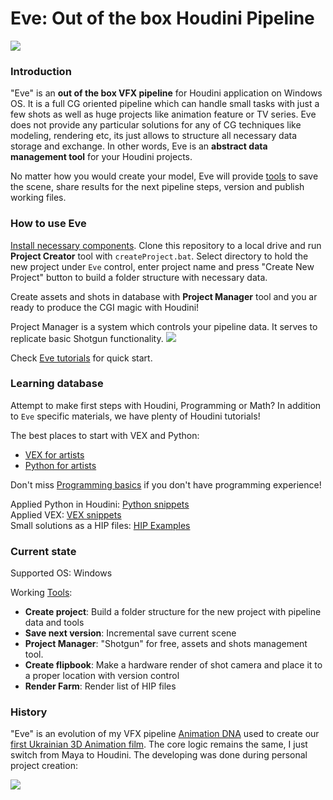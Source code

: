 # Eve: Out of the box Houdini Pipeline
[![](https://live.staticflickr.com/65535/48087908673_fb38ed89fe_o.jpg)](https://live.staticflickr.com/65535/48087908673_fb38ed89fe_o.jpg)

### Introduction
"Eve" is an **out of the box VFX pipeline** for Houdini application on Windows OS. It is a full CG oriented pipeline which can 
handle small tasks with just a few shots as well as huge projects like animation feature or TV series. Eve does not 
provide any particular solutions for any of CG techniques like modeling, rendering etc, its just allows to structure all 
necessary data storage and exchange. In other words, Eve is an **abstract data management tool** for your Houdini projects.

No matter how you would create your model, Eve will provide [tools](https://github.com/kiryha/Houdini/wiki/tools)
 to save the scene, share results for the next pipeline steps, version and publish working files.

### How to use Eve
[Install necessary components](https://github.com/kiryha/Houdini/wiki/pipeline-tutorials#installation). 
Clone this repository to a local drive and run **Project Creator** tool with `createProject.bat`. Select directory to hold the new project under 
`Eve` control, enter project name and press "Create New Project" button to build a folder structure with necessary data.

Create assets and shots in database with **Project Manager** tool and you ar ready to produce the CGI magic with Houdini!

Project Manager is a system which controls your pipeline data. It serves to replicate basic Shotgun functionality. 
[![](https://live.staticflickr.com/65535/48056687948_124c55d2fe_o.gif)](https://live.staticflickr.com/65535/48056687948_124c55d2fe_o.gif)

Check [Eve tutorials](https://github.com/kiryha/Houdini/wiki/pipeline-tutorials) for quick start.

### Learning database
Attempt to make first steps with Houdini, Programming or Math? In addition to `Eve` specific materials, we have plenty of Houdini tutorials! 

The best places to start with VEX and Python:
- [VEX for artists](https://github.com/kiryha/Houdini/wiki/vex-for-artists)  
- [Python for artists](https://github.com/kiryha/Houdini/wiki//python-for-artists)

Don't miss [Programming basics](https://github.com/kiryha/Houdini/wiki//programming-basics) if you don't have programming experience!

Applied Python in Houdini: [Python snippets](https://github.com/kiryha/Houdini/wiki/python-snippets)  
Applied VEX: [VEX snippets](https://github.com/kiryha/Houdini/wiki//vex-snippets)   
Small solutions as a HIP files: [HIP Examples](https://github.com/kiryha/Houdini/wiki//examples)

### Current state
Supported OS: Windows  

Working [Tools](https://github.com/kiryha/Houdini/wiki/tools):  
- **Create project**: Build a folder structure for the new project with pipeline data and tools
- **Save next version**: Incremental save current scene
- **Project Manager**: "Shotgun" for free, assets and shots management tool.
- **Create flipbook**: Make a hardware render of shot camera and place it to a proper location with version control
- **Render Farm**: Render list of HIP files

### History
"Eve" is an evolution of my VFX pipeline [Animation DNA](https://github.com/kiryha/AnimationDNA/wiki) used to 
create our [first Ukrainian 3D Animation film](https://www.imdb.com/title/tt5954304/). The core logic remains the same, 
I just switch from Maya to Houdini. The developing was done during personal project creation:

[![](https://vimeo.com/343421950)](https://live.staticflickr.com/65535/48093904051_82f1509e49_o.jpg)

